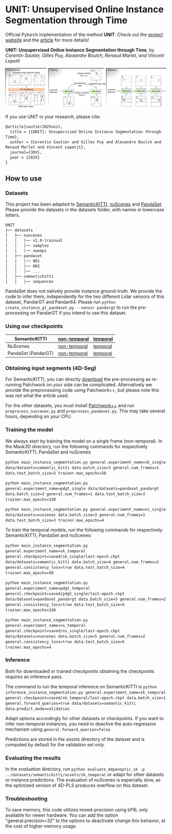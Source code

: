 # UNIT: Unsupervised Online Instance Segmentation through Time

Official Pytorch implementation of the method **UNIT**. Check out the [project website](https://csautier.github.io/unit) and the [article](https://arxiv.org/abs/2409.07887) for more details!

**UNIT: Unsupervised Online Instance Segmentation through Time**,
by *Corentin Sautier, Gilles Puy, Alexandre Boulch, Renaud Marlet, and Vincent Lepetit*

![Overview of the method](./assets/method.png)

If you use UNIT in your research, please cite:
```
@article{sautier2025unit,
  title = {{UNIT}: Unsupervised Online Instance Segmentation through Time},
  author = {Corentin Sautier and Gilles Puy and Alexandre Boulch and Renaud Marlet and Vincent Lepetit},
  journal={3DV},
  year = {2025}
}
```

## How to use

### Datasets

This project has been adapted to [SemanticKITTI](http://www.semantic-kitti.org/tasks.html#semseg), [nuScenes](https://www.nuscenes.org/lidar-segmentation) and [PandaSet](https://pandaset.org/). Please provide the datasets in the datasets folder, with names in lowercase letters.

```
UNIT
├── datasets
│   ├── nuscenes
│   │   │── v1.0-trainval
│   │   │── samples
│   │   │── sweeps
│   ├── pandaset
│   │   │── 001
│   │   │── 002
│   │   │── ...
│   ├── semantickitti
│   │   │── sequences
```

PandaSet does not natively provide instance ground-truth. We provide the code to infer them, independently for the two different Lidar sensors of this dataset, PandarGT and Pandar64. Please run `python create_instance_gt_pandaset.py --sensor pandargt` to run the pre-processing on PandarGT if you intend to use this dataset.

### Using our checkpoints

| SemanticKITTI       | [non-temporal](https://github.com/valeoai/UNIT/releases/download/v1.0/sk_single.ckpt) | [temporal](https://github.com/valeoai/UNIT/releases/download/v1.0/sk_temporal.ckpt) |
|---------------------|----------------------|------------------|
| NuScenes            | [non-temporal](https://github.com/valeoai/UNIT/releases/download/v1.0/ns_single.ckpt) | [temporal](https://github.com/valeoai/UNIT/releases/download/v1.0/ns_temporal.ckpt) |
| PandaSet (PandarGT) | [non-temporal](https://github.com/valeoai/UNIT/releases/download/v1.0/pdgt_single.ckpt) | [temporal](https://github.com/valeoai/UNIT/releases/download/v1.0/pdgt_temporal.ckpt) |


### Obtaining input segments (4D-Seg)

For SemanticKITTI, you can directly [download](https://github.com/valeoai/UNIT/releases/download/v1.0/segments_gridsample_sk.tar) the pre-processing as re-running Patchwork on your side can be complicated. Alternatively we provide the preprocessing code using Patchwork++, but please note this was not what the article used.

For the other datasets, you must install [Patchwork++](https://github.com/url-kaist/patchwork-plusplus) and run `preprocess_nuscenes.py` and `preprocess_pandaset.py`. This may take several hours, depending on your CPU.

### Training the model

We always start by training the model on a single frame (non-temporal). In the Mask3D directory, run the following commands for respectively SemanticKITTI, PandaSet and nuScenes:

`python main_instance_segmentation.py general.experiment_name=sk_single data/datasets=semantic_kitti data.batch_size=3 general.num_frames=1 data.test_batch_size=3 trainer.max_epochs=50`

`python main_instance_segmentation.py general.experiment_name=pdgt_single data/datasets=pandaset_pandargt data.batch_size=3 general.num_frames=1 data.test_batch_size=3 trainer.max_epochs=150`

`python main_instance_segmentation.py general.experiment_name=ns_single data/datasets=nuscenes data.batch_size=3 general.num_frames=1 data.test_batch_size=3 trainer.max_epochs=4`

To train the temporal models, run the following commands for respectively SemanticKITTI, PandaSet and nuScenes:

`python main_instance_segmentation.py general.experiment_name=sk_temporal general.checkpoint=saved/sk_single/last-epoch.ckpt data/datasets=semantic_kitti data.batch_size=4 general.num_frames=2 general.consistency_loss=true data.test_batch_size=4 trainer.max_epochs=50`

`python main_instance_segmentation.py general.experiment_name=pdgt_temporal general.checkpoint=saved/pdgt_single/last-epoch.ckpt data/datasets=pandaset_pandargt data.batch_size=5 general.num_frames=2 general.consistency_loss=true data.test_batch_size=5 trainer.max_epochs=150`

`python main_instance_segmentation.py general.experiment_name=ns_temporal general.checkpoint=saved/ns_single/last-epoch.ckpt data/datasets=nuscenes data.batch_size=5 general.num_frames=2 general.consistency_loss=true data.test_batch_size=5 trainer.max_epochs=4`


### Inference

Both for downloaded or trained checkpoints obtaining the checkpoints requires an inference pass.

The command to run the temporal inference on SemanticKITTI is `python inference_instance_segmentation.py general.experiment_name=sk_temporal general.checkpoint=saved/sk_temporal/last-epoch.ckpt data.batch_size=1 general.forward_queries=true data/datasets=semantic_kitti data.predict_mode=validation`

Adapt options accordingly for other datasets or checkpoints. If you want to infer non-temporal instances, you need to deactive the auto-regressive mechanism using `general.forward_queries=false`.

Predictions are stored in the *assets* directory of the dataset and is computed by default for the validation set only.

### Evaluating the results

In the *evaluation* directory, run `python evaluate_4dpanoptic_sk -p ../datasets/semantickitti/assets/sk_temporal` or adapt for other datasets or instance predictions. 
The evaluation of nuScenes is especially slow, as the optimized version of 4D-PLS produces overflow on this dataset.

### Troubleshooting

To save memory, this code utilizes mixed-precision using bf16, only available for newer hardware. You can add the option "general.precision=32" to the options to deactivate change this behavior, at the cost of higher memory usage.